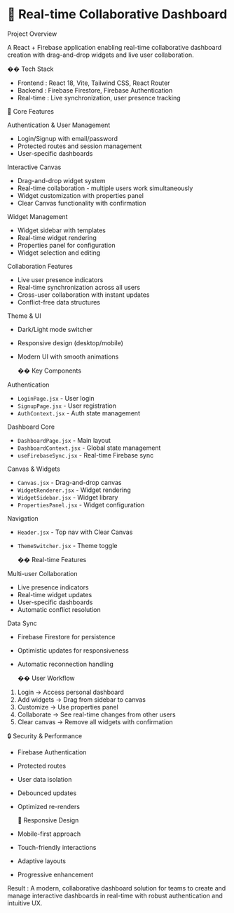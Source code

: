 # 🎯 Real-time Collaborative Dashboard

Project Overview

A React + Firebase application enabling real-time collaborative dashboard creation with drag-and-drop widgets and live user collaboration.

��️ Tech Stack

- Frontend : React 18, Vite, Tailwind CSS, React Router
- Backend : Firebase Firestore, Firebase Authentication
- Real-time : Live synchronization, user presence tracking

🎨 Core Features

Authentication & User Management

- Login/Signup with email/password
- Protected routes and session management
- User-specific dashboards

Interactive Canvas

- Drag-and-drop widget system
- Real-time collaboration - multiple users work simultaneously
- Widget customization with properties panel
- Clear Canvas functionality with confirmation

Widget Management

- Widget sidebar with templates
- Real-time widget rendering
- Properties panel for configuration
- Widget selection and editing

Collaboration Features

- Live user presence indicators
- Real-time synchronization across all users
- Cross-user collaboration with instant updates
- Conflict-free data structures

Theme & UI

- Dark/Light mode switcher
- Responsive design (desktop/mobile)
- Modern UI with smooth animations

  �� Key Components

Authentication

- `LoginPage.jsx` - User login
- `SignupPage.jsx` - User registration
- `AuthContext.jsx` - Auth state management

Dashboard Core

- `DashboardPage.jsx` - Main layout
- `DashboardContext.jsx` - Global state management
- `useFirebaseSync.jsx` - Real-time Firebase sync

Canvas & Widgets

- `Canvas.jsx` - Drag-and-drop canvas
- `WidgetRenderer.jsx` - Widget rendering
- `WidgetSidebar.jsx` - Widget library
- `PropertiesPanel.jsx` - Widget configuration

Navigation

- `Header.jsx` - Top nav with Clear Canvas
- `ThemeSwitcher.jsx` - Theme toggle

  �� Real-time Features

Multi-user Collaboration

- Live presence indicators
- Real-time widget updates
- User-specific dashboards
- Automatic conflict resolution

Data Sync

- Firebase Firestore for persistence
- Optimistic updates for responsiveness
- Automatic reconnection handling

  �� User Workflow

1.  Login → Access personal dashboard
2.  Add widgets → Drag from sidebar to canvas
3.  Customize → Use properties panel
4.  Collaborate → See real-time changes from other users
5.  Clear canvas → Remove all widgets with confirmation

🔒 Security & Performance

- Firebase Authentication
- Protected routes
- User data isolation
- Debounced updates
- Optimized re-renders

  📱 Responsive Design

- Mobile-first approach
- Touch-friendly interactions
- Adaptive layouts
- Progressive enhancement

Result : A modern, collaborative dashboard solution for teams to create and manage interactive dashboards in real-time with robust authentication and intuitive UX.
